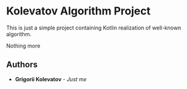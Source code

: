 # Kolevatov Algorithm Project

This is just a simple project containing Kotlin realization of well-known algorithm.

Nothing more


## Authors

* **Grigorii Kolevatov** - *Just me*


